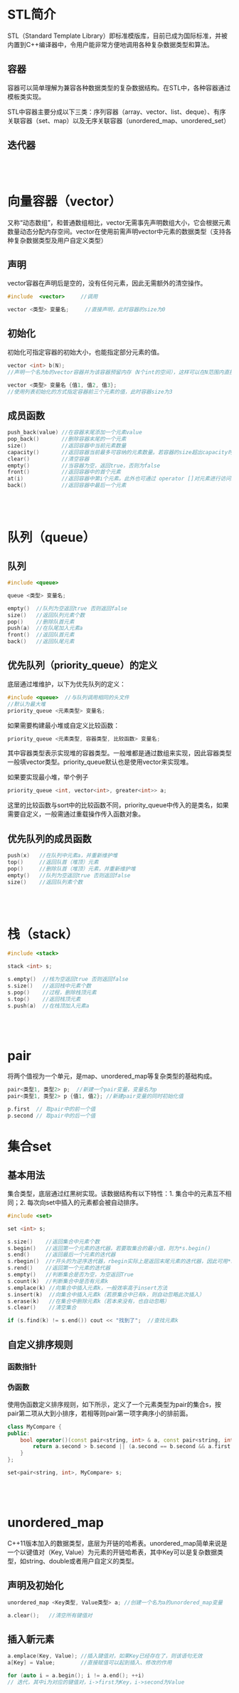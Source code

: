 # STL简介
STL（Standard Template Library）即标准模版库，目前已成为国际标准，并被内置到C++编译器中，令用户能非常方便地调用各种复杂数据类型和算法。

## 容器
容器可以简单理解为兼容各种数据类型的复杂数据结构。在STL中，各种容器通过模板类实现。

STL中容器主要分成以下三类：序列容器（array、vector、list、deque）、有序关联容器（set、map）以及无序关联容器（unordered_map、unordered_set）

## 迭代器


<br/><br/>


# 向量容器（vector）
又称“动态数组”，和普通数组相比，vector无需事先声明数组大小，它会根据元素数量动态分配内存空间。vector在使用前需声明vector中元素的数据类型（支持各种复杂数据类型及用户自定义类型）
## 声明
vector容器在声明后是空的，没有任何元素，因此无需额外的清空操作。
```cpp
#include  <vector>     //调用

vector <类型> 变量名;     //直接声明，此时容器的size为0
```
## 初始化
初始化可指定容器的初始大小，也能指定部分元素的值。
```cpp
vector <int> b(N);   
//声明一个名为b的vector容器并为该容器预留内存（N个int的空间），这样可以在N范围内直接使用 operator []访问元素

vector <类型> 变量名 {值1, 值2, 值3}; 
//使用列表初始化的方式指定容器前三个元素的值，此时容器size为3
```

## 成员函数
```cpp
push_back(value) //在容器末尾添加一个元素value
pop_back()       //删除容器末尾的一个元素
size()           //返回容器中当前元素数量
capacity()       //返回容器当前最多可容纳的元素数量。若容器的size超出capacity时，容器会额外开辟内存，capacity也会增大
clear()          //清空容器
empty()          //当容器为空，返回true，否则为false
front()          //返回容器中的首个元素
at(i)            //返回容器中第i个元素。此外也可通过 operator []对元素进行访问或更改。两者均不能访问尚未存在元素的区域，但at函数会进行越界检查，可以使用try ... catch捕获异常，operator []则会直接报错
back()           //返回容器中最后一个元素
```
<br/><br/>
 

# 队列（queue）
## 队列
```cpp
#include <queue>

queue <类型> 变量名;    

empty()  //队列为空返回true 否则返回false
size()   //返回队列元素个数
pop()    //删除队首元素
push(a)  //在队尾加入元素a
front()  //返回队首元素
back()   //返回队尾元素
```
## 优先队列（priority_queue）的定义

底层通过堆维护，以下为优先队列的定义：
```cpp
#include <queue>  //与队列调用相同的头文件
//默认为最大堆
priority_queue <元素类型> 变量名;  
```

如果需要构建最小堆或自定义比较函数：

```cpp
priority_queue <元素类型, 容器类型, 比较函数> 变量名;   
```
其中容器类型表示实现堆的容器类型。一般堆都是通过数组来实现，因此容器类型一般填vector类型。priority_queue默认也是使用vector来实现堆。

如果要实现最小堆，举个例子
```cpp
priority_queue <int, vector<int>, greater<int>> a;   
```
这里的比较函数与sort中的比较函数不同，priority_queue中传入的是类名，如果需要自定义，一般需通过重载操作传入函数对象。


## 优先队列的成员函数
```cpp
push(x)   //在队列中元素a，并重新维护堆
top()     //返回队首（堆顶）元素
pop()     //删除队首（堆顶）元素，并重新维护堆
empty()   //队列为空返回true 否则返回false 
size()    //返回队列素个数
```
<br/><br/>

# 栈（stack）
```cpp
#include <stack>

stack <int> s;

s.empty()  //栈为空返回true 否则返回false
s.size()   //返回栈中元素个数
s.pop()    //过程，删除栈顶元素
s.top()    //返回栈顶元素
s.push(a)  //在栈顶加入元素a
```
 <br/><br/>


# pair
将两个值视为一个单元，是map、unordered_map等复杂类型的基础构成。

```cpp
pair<类型1, 类型2> p;  //新建一个pair变量，变量名为p
pair<类型1, 类型2> p {值1, 值2}; //新建pair变量的同时初始化值

p.first  // 取pair中的前一个值
p.second // 取pair中的后一个值

```

# 集合set
## 基本用法
集合类型，底层通过红黑树实现。该数据结构有以下特性：1. 集合中的元素互不相同；2. 每次向set中插入的元素都会被自动排序。
```cpp
#include <set> 

set <int> s;

s.size()    //返回集合中元素个数
s.begin()   //返回第一个元素的迭代器，若要取集合的最小值，则为*s.begin()
s.end()     //返回最后一个元素的迭代器
s.rbegin()  //r开头的为逆序迭代器，rbegin实际上是返回末尾元素的迭代器，因此可用*s.rbegin()取set中的最大值
s.rend()    //返回第一个元素的迭代器
s.empty()   //判断集合是否为空，为空返回True
s.count(k)  //判断集合中是否有元素k
s.emplace(k) //向集合中插入元素k，一般效率高于insert方法
s.insert(k)  //向集合中插入元素k（若原集合中已有k，则自动忽略此次插入）
s.erase(k)   //在集合中删除元素k（若本来没有，也自动忽略）
s.clear()    //清空集合

if (s.find(k) != s.end()) cout << "找到了";  //查找元素k
```

## 自定义排序规则
### 函数指针

### 伪函数
使用伪函数定义排序规则，如下所示，定义了一个元素类型为pair的集合s，按pair第二项从大到小排序，若相等则pair第一项字典序小的排前面。
```cpp
class MyCompare {
public:
    bool operator()(const pair<string, int> & a, const pair<string, int> & b) const{
        return a.second > b.second || (a.second == b.second && a.first < b.first);
    }
};

set<pair<string, int>, MyCompare> s;
```
<br/> <br/>


# unordered_map
C++11版本加入的数据类型，底层为开链的哈希表。unordered_map简单来说是一个以键值对（Key, Value）为元素的开链哈希表，其中Key可以是复杂数据类型，如string、double或者用户自定义的类型。

## 声明及初始化
```cpp
unordered_map <Key类型, Value类型> a; //创建一个名为a的unordered_map变量

a.clear();   //清空所有键值对   
```

## 插入新元素
```cpp
a.emplace(Key, Value); //插入键值对，如果Key已经存在了，则该语句无效
a[Key] = Value;        //直接赋值可以起到插入、修改的作用

for (auto i = a.begin(); i != a.end(); ++i)  
// 迭代，其中i为对应的键值对，i->first为Key，i->second为Value
```